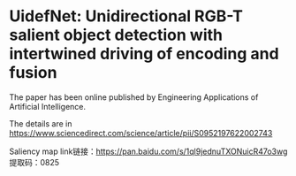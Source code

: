 # UidefNet:  Unidirectional RGB-T salient object detection with intertwined driving of encoding and fusion

The paper has been online published by Engineering Applications of Artificial Intelligence.

The details are in https://www.sciencedirect.com/science/article/pii/S0952197622002743

Saliency map link链接：https://pan.baidu.com/s/1ql9jednuTXONuicR47o3wg  提取码：0825
